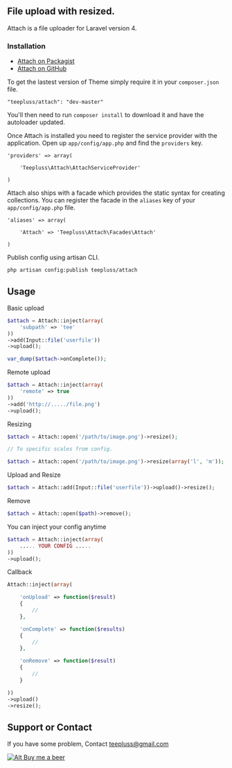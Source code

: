 ## File upload with resized.

Attach is a file uploader for Laravel version 4.

### Installation

- [Attach on Packagist](https://packagist.org/packages/teepluss/attach)
- [Attach on GitHub](https://github.com/teepluss/laravel4-attach.git)

To get the lastest version of Theme simply require it in your `composer.json` file.

~~~
"teepluss/attach": "dev-master"
~~~

You'll then need to run `composer install` to download it and have the autoloader updated.

Once Attach is installed you need to register the service provider with the application. Open up `app/config/app.php` and find the `providers` key.

~~~
'providers' => array(

    'Teepluss\Attach\AttachServiceProvider'

)
~~~

Attach also ships with a facade which provides the static syntax for creating collections. You can register the facade in the `aliases` key of your `app/config/app.php` file.

~~~
'aliases' => array(

    'Attach' => 'Teepluss\Attach\Facades\Attach'

)
~~~

Publish config using artisan CLI.

~~~
php artisan config:publish teepluss/attach
~~~

## Usage

Basic upload
~~~php
$attach = Attach::inject(array(
    'subpath' => 'tee'
))
->add(Input::file('userfile'))
->upload();

var_dump($attach->onComplete());
~~~

Remote upload
~~~php
$attach = Attach::inject(array(
    'remote' => true
))
->add('http://...../file.png')
->upload();
~~~

Resizing
~~~php
$attach = Attach::open('/path/to/image.png')->resize();

// To specific scales from config.

$attach = Attach::open('/path/to/image.png')->resize(array('l', 'm'));
~~~

Upload and Resize
~~~php
$attach = Attach::add(Input::file('userfile'))->upload()->resize();
~~~

Remove
~~~php
$attach = Attach::open($path)->remove();
~~~

You can inject your config anytime
~~~php
$attach = Attach::inject(array(
    ..... YOUR CONFIG .....
))
->upload();
~~~

Callback
~~~php
Attach::inject(array(

    'onUpload' => function($result)
    {
        //
    },

    'onComplete' => function($results)
    {
        //
    },

    'onRemove' => function($result)
    {
        //
    }

))
->upload()
->resize();
~~~

## Support or Contact

If you have some problem, Contact teepluss@gmail.com

[![Alt Buy me a beer](https://www.paypalobjects.com/en_US/i/btn/btn_donateCC_LG.gif)](
https://www.paypal.com/cgi-bin/webscr?cmd=_donations&business=admin%40jquerytips%2ecom&lc=US&item_name=Teepluss&no_note=0&currency_code=USD&bn=PP%2dDonationsBF%3abtn_donateCC_LG%2egif%3aNonHostedGuest)
